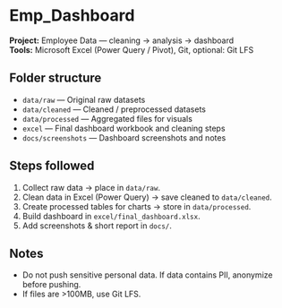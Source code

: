 # Emp_Dashboard

**Project:** Employee Data — cleaning → analysis → dashboard  
**Tools:** Microsoft Excel (Power Query / Pivot), Git, optional: Git LFS

## Folder structure
- `data/raw` — Original raw datasets
- `data/cleaned` — Cleaned / preprocessed datasets
- `data/processed` — Aggregated files for visuals
- `excel` — Final dashboard workbook and cleaning steps
- `docs/screenshots` — Dashboard screenshots and notes

## Steps followed
1. Collect raw data → place in `data/raw`.
2. Clean data in Excel (Power Query) → save cleaned to `data/cleaned`.
3. Create processed tables for charts → store in `data/processed`.
4. Build dashboard in `excel/final_dashboard.xlsx`.
5. Add screenshots & short report in `docs/`.

## Notes
- Do not push sensitive personal data. If data contains PII, anonymize before pushing.
- If files are >100MB, use Git LFS.

